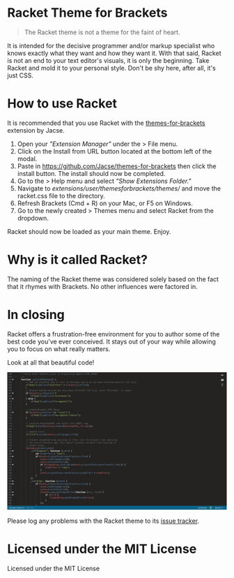 Racket Theme for Brackets
===========================

> The Racket theme is not a theme for the faint of heart.

It is intended for the decisive programmer and/or markup specialist who knows exactly what they want and how they want it.
With that said, Racket is not an end to your text editor's visuals, it is only the beginning. Take Racket and mold it to your personal style. Don't be shy here, after all, it's just CSS.

# How to use Racket

It is recommended that you use Racket with the [themes-for-brackets](https://github.com/Jacse/themes-for-brackets) extension by Jacse.

1. Open your *"Extension Manager"* under the > File menu.
2. Click on the Install from URL button located at the bottom left of the modal.
3. Paste in <https://github.com/Jacse/themes-for-brackets> then click the install button. The install should now be completed.
4. Go to the > Help menu and select *"Show Extensions Folder."*
5. Navigate to *extensions/user/themesforbrackets/themes/* and move the racket.css file to the directory.
6. Refresh Brackets (Cmd + R) on your Mac, or F5 on Windows.
7. Go to the newly created > Themes menu and select Racket from the dropdown.

Racket should now be loaded as your main theme. Enjoy.

# Why is it called Racket?

The naming of the Racket theme was considered solely based on the fact that it rhymes with Brackets. No other influences were factored in.

# In closing

Racket offers a frustration-free environment for you to author some of the best code you've ever conceived. It stays out of your way while allowing you to focus on what really matters.

Look at all that beautiful code!

![Full screen mode](/images/racket-fullscreen.png)

Please log any problems with the Racket theme to its [issue tracker](https://github.com/johnamiahford/brackets-racket-theme/issues).

# Licensed under the MIT License

Licensed under the MIT License
